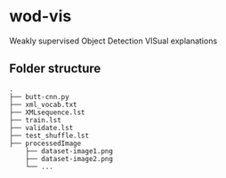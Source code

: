 # wod-vis
Weakly supervised Object Detection VISual explanations

## Folder structure
```
.
├── butt-cnn.py
├── xml_vocab.txt
├── XMLsequence.lst
├── train.lst
├── validate.lst
├── test_shuffle.lst
├── processedImage
    ├── dataset-image1.png
    ├── dataset-image2.png
    └── ...
```
